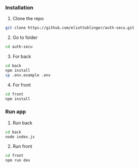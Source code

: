 ### Installation

1. Clone the repo
```sh
git clone https://github.com/eliottoblinger/auth-secu.git
```
2. Go to folder
  ```sh
  cd auth-secu
  ```
3. For back
  ```sh
  cd back
  npm install
  cp .env.example .env
  ```
4. For front
  ```sh
  cd front
  npm install
  ```

### Run app

1. Run back
  ```sh
  cd back
  node index.js
  ```
2. Run front
  ```sh
  cd front
  npm run dev
  ```
